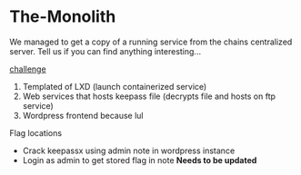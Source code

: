 # The-Monolith

We managed to get a copy of a running service from the chains centralized server. Tell us if you can find anything interesting...

[challenge](https://drive.google.com/file/d/1SFbFSJyF6VeV7b48EPd54DdMc1NR4xY5/view?usp=sharing)

1. Templated of LXD (launch containerized service)
2. Web services that hosts keepass file (decrypts file and hosts on ftp service)
3. Wordpress frontend because lul

Flag locations
- Crack keepassx using admin note in wordpress instance
- Login as admin to get stored flag in note
**Needs to be updated**
